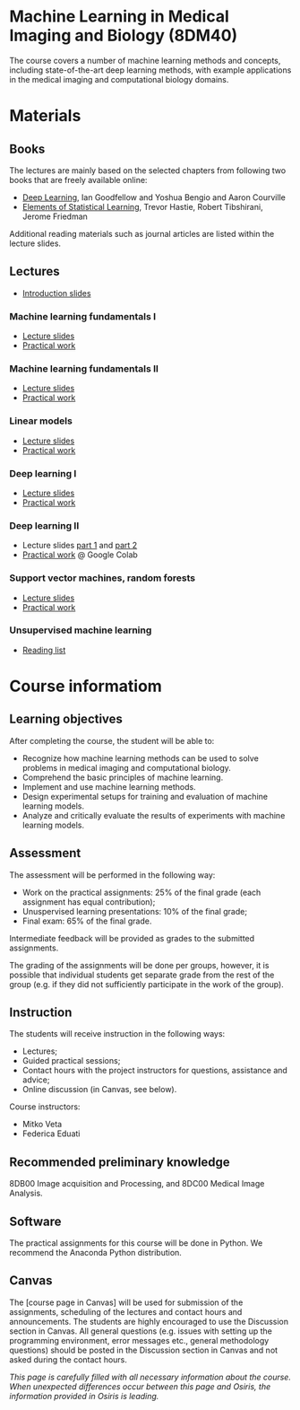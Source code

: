 # Machine Learning in Medical Imaging and Biology (8DM40)
The course covers a number of machine learning methods and concepts, including state-of-the-art deep learning methods, with example applications in the medical imaging and computational biology domains.

# Materials

## Books
The lectures are mainly based on the selected chapters from following two books that are freely available online:

* [Deep Learning](https://www.deeplearningbook.org/), Ian Goodfellow and Yoshua Bengio and Aaron Courville
* [Elements of Statistical Learning](https://web.stanford.edu/~hastie/ElemStatLearn/), Trevor Hastie, Robert Tibshirani, Jerome Friedman

Additional reading materials such as journal articles are listed within the lecture slides. 

## Lectures

* [Introduction slides](lectures/intro_2019.pdf)

### Machine learning fundamentals I
* [Lecture slides](lectures/week_1.pdf)
* [Practical work](practicals/week_1.ipynb)

### Machine learning fundamentals II
* [Lecture slides](lectures/week_2.pdf)
* [Practical work](practicals/week_2.ipynb)

### Linear models
* [Lecture slides](lectures/week_3.pdf)
* [Practical work](practicals/week_3.ipynb)

### Deep learning I
* [Lecture slides](lectures/week_4.pdf)
* [Practical work](practicals/week_4.ipynb)

### Deep learning II
* Lecture slides [part 1](lectures/week_5_1.pdf) and [part 2](lectures/week_5_2.pdf)
* [Practical work](https://colab.research.google.com/drive/1zLIAaGX8Z53YD8iR2FLNl8D-CXaQBTX-) @ Google Colab

### Support vector machines, random forests
* [Lecture slides](lectures/week_6.pdf)
* [Practical work](practicals/week_6.ipynb)

### Unsupervised machine learning
* [Reading list](practicals/week_7.md)

# Course informatiom

## Learning objectives

After completing the course, the student will be able to:
* Recognize how machine learning methods can be used to solve problems in medical imaging and computational biology.
* Comprehend the basic principles of machine learning.
* Implement and use machine learning methods.
* Design experimental setups for training and evaluation of machine learning models.
* Analyze and critically evaluate the results of experiments with machine learning models.

## Assessment

The assessment will be performed in the following way:

* Work on the practical assignments: 25% of the final grade (each assignment has equal contribution);
* Unuspervised learning presentations: 10% of the final grade;
* Final exam: 65% of the final grade.

Intermediate feedback will be provided as grades to the submitted assignments.

The grading of the assignments will be done per groups, however, it is possible that individual students get separate grade from the rest of the group (e.g. if they did not sufficiently participate in the work of the group).

## Instruction

The students will receive instruction in the following ways:

* Lectures;
* Guided practical sessions;
* Contact hours with the project instructors for questions, assistance and advice;
* Online discussion (in Canvas, see below).

Course instructors:
* Mitko Veta
* Federica Eduati 

## Recommended preliminary knowledge

8DB00 Image acquisition and Processing, and 8DC00 Medical Image Analysis.

## Software

The practical assignments for this course will be done in Python. We recommend the Anaconda Python distribution.

## Canvas

The [course page in Canvas] will be used for submission of the assignments, scheduling of the lectures and contact hours and announcements. The students are highly encouraged to use the Discussion section in Canvas. All general questions (e.g. issues with setting up the programming environment, error messages etc., general methodology questions) should be posted in the Discussion section in Canvas and not asked during the contact hours.



*This page is carefully filled with all necessary information about the course. When unexpected differences occur between this page and Osiris, the information provided in Osiris is leading.*
